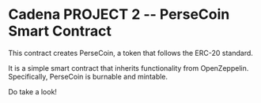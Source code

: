 # Cadena PROJECT 2 -- PerseCoin Smart Contract

This contract creates PerseCoin, a token that follows the ERC-20 standard.

It is a simple smart contract that inherits functionality from OpenZeppelin. Specifically, PerseCoin is burnable and mintable.

Do take a look!


